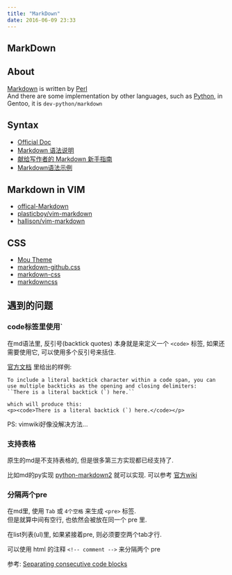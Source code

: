 ```yaml
---
title: "MarkDown"
date: 2016-06-09 23:33
---
```



## MarkDown ##

## About ##

[Markdown](http://daringfireball.net/projects/markdown/) is written by [Perl](http://daringfireball.net/projects/markdown/)  
And there are some implementation by other languages, such as [Python](http://freewisdom.org/projects/python-markdown/), in Gentoo, it is `dev-python/markdown`

## Syntax ##

* [Official Doc](http://daringfireball.net/projects/markdown/syntax)
* [Markdown 语法说明](http://wowubuntu.com/markdown)
* [献给写作者的 Markdown 新手指南](https://reader.mx/p/6529)
* [Markdown语法示例](http://liufeiyu.cn/markdown/2012/12/28/markdown-learning.html)

## Markdown in VIM ##

* [offical-Markdown](http://www.vim.org/scripts/script.php?script_id=2882)
* [plasticboy/vim-markdown](https://github.com/plasticboy/vim-markdown)
* [hallison/vim-markdown](https://github.com/hallison/vim-markdown/tree/changes)

## CSS ##

* [Mou Theme](https://github.com/gcollazo/mou-theme-github2)
* [markdown-github.css](http://uedsky.com/static/css/markdown-github.css)
* [markdown-css](https://github.com/mrcoles/markdown-css)
* [markdowncss](http://kevinburke.bitbucket.org/markdowncss)

## 遇到的问题 ##

### code标签里使用` ###
在md语法里, 反引号(backtick quotes) 本身就是来定义一个 `<code>` 标签, 如果还需要使用它, 可以使用多个反引号来括住.

[官方文档](http://daringfireball.net/projects/markdown/syntax#code) 里给出的样例:

	To include a literal backtick character within a code span, you can use multiple backticks as the opening and closing delimiters:
	``There is a literal backtick (`) here.``

	which will produce this:
	<p><code>There is a literal backtick (`) here.</code></p>


PS: vimwiki好像没解决方法...

### 支持表格 ###
原生的md是不支持表格的, 但是很多第三方实现都已经支持了.

比如md的py实现 [python-markdown2](https://github.com/trentm/python-markdown2) 就可以实现. 可以参考 [官方wiki](https://github.com/trentm/python-markdown2/wiki/wiki-tables)

### 分隔两个pre ###
在md里, 使用 `Tab` 或 `4个空格` 来生成 `<pre>` 标签.  
但是就算中间有空行, 也依然会被放在同一个 pre 里.  

在list列表(ul)里, 如果紧接着pre, 则必须要空两个tab才行.

可以使用 html 的注释 `<!-- comment -->` 来分隔两个 pre

参考: [Separating consecutive code blocks](http://meta.stackoverflow.com/questions/152358/separating-consecutive-code-blocks)



